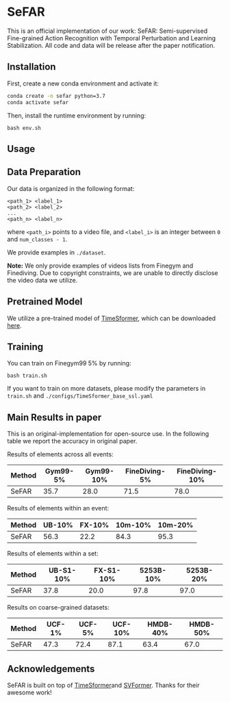 # SeFAR

This is an official implementation of our work: SeFAR: Semi-supervised Fine-grained Action Recognition with Temporal Perturbation and Learning Stabilization. All code and data will be release after the paper notification.

## Installation

First, create a new conda environment and activate it:

```bash
conda create -n sefar python=3.7
conda activate sefar
```

Then, install the runtime environment by running:

~~~
bash env.sh
~~~



## Usage

## Data Preparation

Our data is organized in the following format:
```
<path_1> <label_1>
<path_2> <label_2>
...
<path_n> <label_n>
```
where `<path_i>` points to a video file, and `<label_i>` is an integer between `0` and `num_classes - 1`.

We provide examples in `./dataset`.

__Note:__ We only provide examples of videos lists from Finegym and Finediving. Due to copyright constraints, we are unable to directly disclose the video data we utilize.

## Pretrained Model

We utilize a pre-trained model of [TimeSformer](https://github.com/facebookresearch/TimeSformer), which can be downloaded [here](https://github.com/rwightman/pytorch-image-models/releases/download/v0.1-vitjx/jx_vit_base_p16_224-80ecf9dd.pth).

## Training

You can train on Finegym99 5% by running:

```
bash train.sh
```

If you want to train on more datasets, please modify the parameters in `train.sh` and `./configs/TimeSformer_base_ssl.yaml`



## Main Results in paper 

This is an original-implementation for open-source use.
In the following table we report the accuracy in original paper.

Results of elements across all events:

| Method | Gym99-5% | Gym99-10% | FineDiving-5% | FineDiving-10% |
| ------ | -------- | --------- | ------------- | -------------- |
| SeFAR  | 35.7     | 28.0      | 71.5          | 78.0           |

Results of elements within an event:

| Method | UB-10% | FX-10% | 10m-10% | 10m-20% |
| ------ | ------ | ------ | ------- | ------- |
| SeFAR  | 56.3   | 22.2   | 84.3    | 95.3    |

Results of elements within a set:

| Method | UB-S1-10% | FX-S1-10% | 5253B-10% | 5253B-20% |
| ------ | --------- | --------- | --------- | --------- |
| SeFAR  | 37.8      | 20.0      | 97.8      | 97.0      |

Results on coarse-grained datasets:

| Method | UCF-1% | UCF-5% | UCF-10% | HMDB-40% | HMDB-50% |
| ------ | ------ | ------ | ------- | -------- | -------- |
| SeFAR  | 47.3   | 72.4   | 87.1    | 63.4     | 67.0     |




## Acknowledgements

SeFAR is built on top of [TimeSformer](https://github.com/facebookresearch/TimeSformer)and [SVFormer](https://github.com/ChenHsing/SVFormer.git). Thanks for their awesome work!

